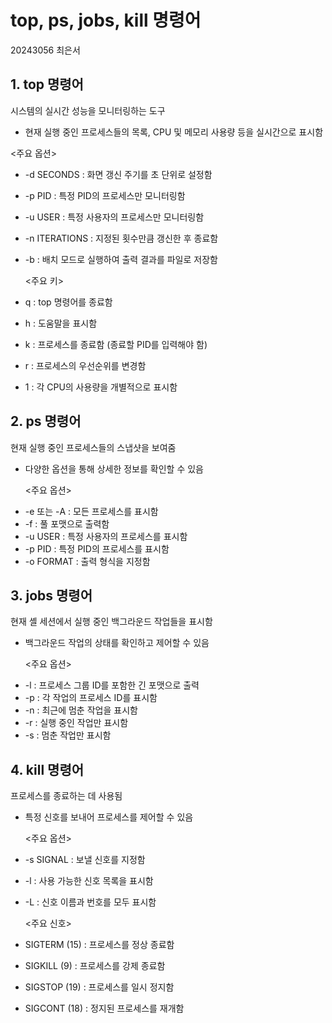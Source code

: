 # top, ps, jobs, kill 명령어
20243056 최은서

## 1. top 명령어
시스템의 실시간 성능을 모니터링하는 도구
- 현재 실행 중인 프로세스들의 목록, CPU 및 메모리 사용량 등을 실시간으로 표시함

 <주요 옵션>
* -d SECONDS : 화면 갱신 주기를 초 단위로 설정함
* -p PID : 특정 PID의 프로세스만 모니터링함
* -u USER : 특정 사용자의 프로세스만 모니터링함
* -n ITERATIONS : 지정된 횟수만큼 갱신한 후 종료함
* -b : 배치 모드로 실행하여 출력 결과를 파일로 저장함

  <주요 키>
* q : top 명령어를 종료함
* h : 도움말을 표시함
* k : 프로세스를 종료함 (종료할 PID를 입력해야 함)
* r : 프로세스의 우선순위를 변경함
* 1 : 각 CPU의 사용량을 개별적으로 표시함

## 2. ps 명령어
현재 실행 중인 프로세스들의 스냅샷을 보여줌 
- 다양한 옵션을 통해 상세한 정보를 확인할 수 있음

  <주요 옵션>
* -e 또는 -A : 모든 프로세스를 표시함
* -f : 풀 포맷으로 출력함
* -u USER : 특정 사용자의 프로세스를 표시함
* -p PID : 특정 PID의 프로세스를 표시함
* -o FORMAT : 출력 형식을 지정함

## 3. jobs 명령어
현재 셸 세션에서 실행 중인 백그라운드 작업들을 표시함
- 백그라운드 작업의 상태를 확인하고 제어할 수 있음

  <주요 옵션>
* -l : 프로세스 그룹 ID를 포함한 긴 포맷으로 출력
* -p : 각 작업의 프로세스 ID를 표시함
* -n : 최근에 멈춘 작업을 표시함
* -r : 실행 중인 작업만 표시함
* -s : 멈춘 작업만 표시함

## 4. kill 명령어
프로세스를 종료하는 데 사용됨
- 특정 신호를 보내어 프로세스를 제어할 수 있음

  <주요 옵션>
* -s SIGNAL : 보낼 신호를 지정함
* -l : 사용 가능한 신호 목록을 표시함
* -L : 신호 이름과 번호를 모두 표시함
  
  <주요 신호>
* SIGTERM (15) : 프로세스를 정상 종료함
* SIGKILL (9) : 프로세스를 강제 종료함
* SIGSTOP (19) : 프로세스를 일시 정지함
* SIGCONT (18) : 정지된 프로세스를 재개함


